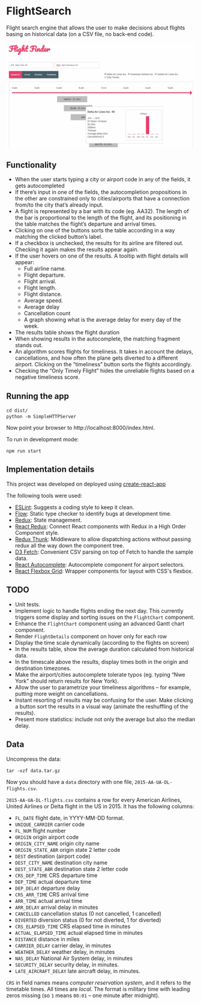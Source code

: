 # FlightSearch

Flight search engine that allows the user to make decisions about flights basing on historical data (on a CSV file, no back-end code).

![Flight Search](public/screenshots/full-view.png "Flight Search")

## Functionality

* When the user starts typing a city or airport code in any of the fields, it gets autocompleted
* If there’s input in one of the fields, the autocompletion propositions in the other are constrained only to cities/airports that have a connection from/to the city that’s already input.
* A flight is represented by a bar with its code (eg. AA32). The length of the bar is proportional to the length of the flight, and its positioning in the table matches the flight’s departure and arrival times.
* Clicking on one of the buttons sorts the table according in a way matching the clicked button’s label.
* If a checkbox is unchecked, the results for its airline are filtered out. Checking it again makes the results appear again.
* If the user hovers on one of the results. A tooltip with flight details will appear:
    * Full airline name.
    * Flight departure.
    * Flight arrival.
    * Flight length.
    * Flight distance.
    * Average speed.
    * Average delay
    * Cancellation count
    * A graph showing what is the average delay for every day of the week.
* The results table shows the flight duration
* When showing results in the autocomplete, the matching fragment stands out.
* An algorithm scores flights for timeliness. It takes in account the delays, cancellations, and how often the plane gets diverted to a different airport. Clicking on the “timeliness” button sorts the flights accordingly.
* Checking the “Only Timely Flight” hides the unreliable flights based on a negative timeliness score.

## Running the app
    cd dist/
    python -m SimpleHTTPServer

Now point your browser to http://localhost:8000/index.html.

To run in development mode:

    npm run start

## Implementation details

This project was developed on deployed using [create-react-app](https://github.com/facebookincubator/create-react-app)

The following tools were used:

* [ESLint](https://eslint.org/docs/user-guide/getting-started): Suggests a coding style to keep it clean.
* [Flow](https://flow.org/en/docs/react/): Static type checker to identify bugs at development time.
* [Redux](https://redux.js.org/docs/introduction/): State management.
* [React Redux](https://github.com/reactjs/react-redux): Connect React components with Redux in a High Order Component style.
* [Redux Thunk](https://github.com/gaearon/redux-thunk): Middleware to allow dispatching actions without passing redux all the way down the component tree.
* [D3 Fetch](https://github.com/d3/d3-fetch):  Convenient CSV parsing on top of Fetch to handle the sample data.
* [React Autocomplete](https://github.com/reactjs/react-autocomplete):  Autocomplete component for airport selectors.
* [React Flexbox Grid](https://github.com/roylee0704/react-flexbox-grid): Wrapper components for layout with CSS's flexbox.

## TODO

* Unit tests.
* Implement logic to handle flights ending the next day. This currently triggers some display and sorting issues on the `FlightChart` component.
* Enhance the `FlightChart` component using an advanced Gantt chart component.
* Render `FlightDetails` component on hover only for each row
* Display the time scale dynamically (according to the flights on screen)
* In the results table, show  the average duration calculated from historical data.
* In the timescale above the results, display times both in the origin and destination timezones.
* Make the airport/cities autocomplete tolerate typos (eg. typing “Nwe York” should return results for New York).
* Allow the user to parametrize your timeliness algorithms – for example, putting more weight on cancellations.
* Instant resorting of results may be confusing for the user. Make clicking a button sort the results in a visual way (animate the reshuffling of the results).
* Present more statistics: include not only the average but also the median delay.

## Data

Uncompress the data:

    tar -xzf data.tar.gz

Now you should have a `data` directory with one file, `2015-AA-UA-DL-flights.csv`.

`2015-AA-UA-DL-flights.csv` contains a row for every American Airlines, United Airlines or Delta flight in the US in 2015. It has the following columns:

- `FL_DATE` flight date, in YYYY-MM-DD format.
- `UNIQUE_CARRIER` carrier code
- `FL_NUM` flight number
- `ORIGIN` origin airport code
- `ORIGIN_CITY_NAME` origin city name
- `ORIGIN_STATE_ABR` origin state 2 letter code
- `DEST` destination (airport code)
- `DEST_CITY_NAME` destination city name
- `DEST_STATE_ABR` destination state 2 letter code
- `CRS_DEP_TIME` CRS departure time
- `DEP_TIME` actual departure time
- `DEP_DELAY` departure delay
- `CRS_ARR_TIME` CRS arrival time
- `ARR_TIME` actual arrival time
- `ARR_DELAY` arrival delay in minutes
- `CANCELLED` cancellation status (0 not cancelled, 1 cancelled)
- `DIVERTED` diversion status (0 for not diverted, 1 for diverted)
- `CRS_ELAPSED_TIME` CRS elapsed time in minutes
- `ACTUAL_ELAPSED_TIME` actual elapsed time in minutes
- `DISTANCE` distance in miles
- `CARRIER_DELAY` carrier delay, in minutes
- `WEATHER_DELAY` weather delay, in minutes
- `NAS_DELAY` National Air System delay, in minutes		
- `SECURITY_DELAY` security delay, in minutes.
- `LATE_AIRCRAFT_DELAY` late aircraft delay, in minutes.

`CRS` in field names means _computer reservation system_, and it refers to the timetable times. All times are *local*. The format is military time with leading zeros missing (so `1` means `00:01` – one minute after midnight).

